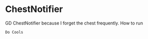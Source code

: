 # ChestNotifier
GD ChestNotifier because I forget the chest frequently.
How to run
```
Do Cools
```
